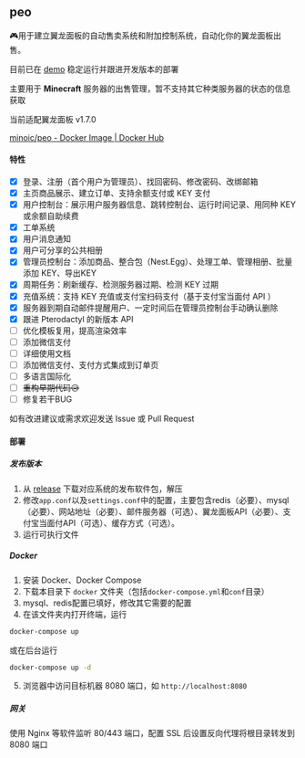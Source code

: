 ## peo

🎮用于建立翼龙面板的自动售卖系统和附加控制系统，自动化你的翼龙面板出售。

目前已在 [demo](https://order.ntmc.tech) 稳定运行并跟进开发版本的部署

主要用于 **Minecraft** 服务器的出售管理，暂不支持其它种类服务器的状态的信息获取 

当前适配翼龙面板 v1.7.0

[minoic/peo - Docker Image | Docker Hub](https://hub.docker.com/r/minoic/peo)

#### 特性

- [x] 登录、注册（首个用户为管理员）、找回密码、修改密码、改绑邮箱
- [x] 主页商品展示、建立订单、支持余额支付或 KEY 支付
- [x] 用户控制台：展示用户服务器信息、跳转控制台、运行时间记录、用同种 KEY 或余额自助续费
- [x] 工单系统
- [x] 用户消息通知
- [x] 用户可分享的公共相册
- [x] 管理员控制台：添加商品、整合包（Nest.Egg）、处理工单、管理相册、批量添加 KEY、导出KEY
- [x] 周期任务：刷新缓存、检测服务器过期、检测 KEY 过期
- [x] 充值系统：支持 KEY 充值或支付宝扫码支付（基于支付宝当面付 API ）
- [x] 服务器到期自动邮件提醒用户、一定时间后在管理员控制台手动确认删除
- [x] 跟进 Pterodactyl 的新版本 API
- [ ] 优化模板复用，提高渲染效率
- [ ] 添加微信支付
- [ ] 详细使用文档
- [ ] 添加微信支付、支付方式集成到订单页
- [ ] 多语言国际化
- [ ] ~~重构早期代码😥~~
- [ ] 修复若干BUG

如有改进建议或需求欢迎发送 Issue 或 Pull Request

#### 部署

##### 发布版本

1. 从 [release](https://github.com/minoic/peo/releases) 下载对应系统的发布软件包，解压
2. 修改`app.conf`以及`settings.conf`中的配置，主要包含redis（必要）、mysql（必要）、网站地址（必要）、邮件服务器（可选）、翼龙面板API（必要）、支付宝当面付API（可选）、缓存方式（可选）。
3. 运行可执行文件

##### Docker

1. 安装 Docker、Docker Compose
2. 下载本目录下 `docker` 文件夹（包括`docker-compose.yml`和`conf`目录）
3. mysql、redis配置已填好，修改其它需要的配置
4. 在该文件夹内打开终端，运行

```bash
docker-compose up
```

或在后台运行

```bash
docker-compose up -d
```

5. 浏览器中访问目标机器 8080 端口，如 `http://localhost:8080`

##### 网关

使用 Nginx 等软件监听 80/443 端口，配置 SSL 后设置反向代理将根目录转发到 8080 端口
